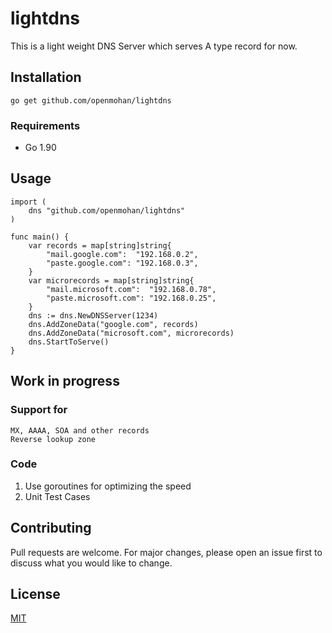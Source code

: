 # lightdns

This is a light weight DNS Server which serves A type record for now.

## Installation
`go get github.com/openmohan/lightdns`

### Requirements
* Go 1.90

## Usage

```
import (
	dns "github.com/openmohan/lightdns"
)

func main() {
	var records = map[string]string{
		"mail.google.com":  "192.168.0.2",
		"paste.google.com": "192.168.0.3",
	}
	var microrecords = map[string]string{
		"mail.microsoft.com":  "192.168.0.78",
		"paste.microsoft.com": "192.168.0.25",
	}
	dns := dns.NewDNSServer(1234)
	dns.AddZoneData("google.com", records)
	dns.AddZoneData("microsoft.com", microrecords)
	dns.StartToServe()
}

```

## Work in progress
### Support for
```
MX, AAAA, SOA and other records
Reverse lookup zone
```
### Code
 1. Use goroutines for optimizing the speed
 2. Unit Test Cases



## Contributing
Pull requests are welcome. For major changes, please open an issue first to discuss what you would like to change.


## License
[MIT](https://choosealicense.com/licenses/mit/)